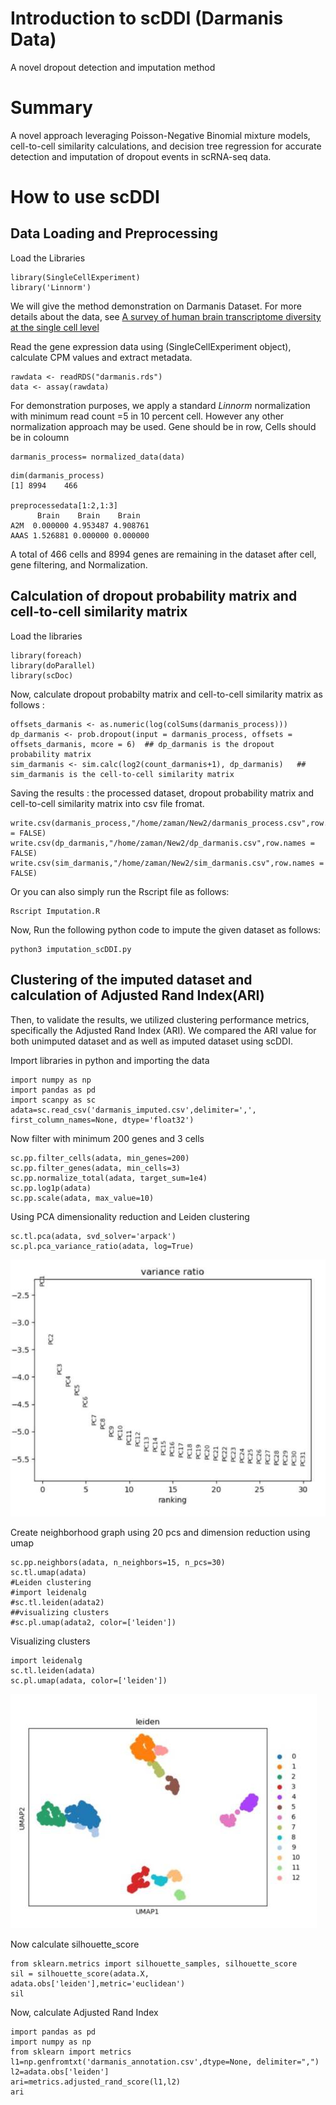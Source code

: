 # Introduction to scDDI (Darmanis Data)
A novel dropout detection and imputation method

# Summary

A novel approach leveraging Poisson-Negative Binomial mixture models, cell-to-cell similarity calculations, and decision tree regression for accurate detection and imputation of dropout events in scRNA-seq data.



# How to use scDDI

## Data Loading and Preprocessing


Load the Libraries

```
library(SingleCellExperiment)
library('Linnorm')
```

We will give the method demonstration on Darmanis Dataset. For more details about the data, see [A survey of human brain transcriptome diversity at the single cell level](https://www.pnas.org/content/112/23/7285#:~:text=Our%20results%20show%20that%20MHCI,as%20endothelial%20cells%20and%20microglia.)

Read the gene expression data using (SingleCellExperiment object), calculate CPM values and extract metadata.


```
rawdata <- readRDS("darmanis.rds")
data <- assay(rawdata)
```
For demonstration purposes, we apply a standard *Linnorm* normalization with minimum read count =5 in 10 percent cell. However any other normalization approach may be used.
Gene should be in row, Cells should be in coloumn


```
darmanis_process= normalized_data(data)

```

```
dim(darmanis_process) 
[1] 8994    466

preprocessedata[1:2,1:3]
      Brain    Brain    Brain
A2M  0.000000 4.953487 4.908761
AAAS 1.526881 0.000000 0.000000
```

A total of 466 cells and 8994 genes are remaining in the dataset after cell, gene filtering, and Normalization.

## Calculation of dropout probability matrix and cell-to-cell similarity matrix

Load the libraries

```
library(foreach)
library(doParallel)
library(scDoc)

```

Now, calculate dropout probabilty matrix and cell-to-cell similarity matrix as follows :

```
offsets_darmanis <- as.numeric(log(colSums(darmanis_process)))
dp_darmanis <- prob.dropout(input = darmanis_process, offsets = offsets_darmanis, mcore = 6)  ## dp_darmanis is the dropout probability matrix
sim_darmanis <- sim.calc(log2(count_darmanis+1), dp_darmanis)   ## sim_darmanis is the cell-to-cell similarity matrix

```

Saving the results : the processed dataset, dropout probability matrix and cell-to-cell similarity matrix into csv file fromat. 

```
write.csv(darmanis_process,"/home/zaman/New2/darmanis_process.csv",row.names = FALSE)
write.csv(dp_darmanis,"/home/zaman/New2/dp_darmanis.csv",row.names = FALSE)
write.csv(sim_darmanis,"/home/zaman/New2/sim_darmanis.csv",row.names = FALSE)

```

Or you can also simply run the Rscript file as follows:
```
Rscript Imputation.R
```

Now, Run the following python code to impute the given dataset as follows:

```
python3 imputation_scDDI.py
```

## Clustering of the imputed dataset and calculation of Adjusted Rand Index(ARI)
    
Then, to validate the results, we utilized clustering performance metrics, specifically the Adjusted Rand Index (ARI). We compared the ARI value for both unimputed dataset and as well as imputed dataset using scDDI.

Import libraries in python and importing the data

```
import numpy as np
import pandas as pd
import scanpy as sc
adata=sc.read_csv('darmanis_imputed.csv',delimiter=',', first_column_names=None, dtype='float32')
```

Now filter with minimum 200 genes and 3 cells
```
sc.pp.filter_cells(adata, min_genes=200)
sc.pp.filter_genes(adata, min_cells=3)
sc.pp.normalize_total(adata, target_sum=1e4)
sc.pp.log1p(adata)
sc.pp.scale(adata, max_value=10)
```

Using PCA dimensionality reduction and Leiden clustering
```
sc.tl.pca(adata, svd_solver='arpack')
sc.pl.pca_variance_ratio(adata, log=True)
```
<img src="./pca_darmanis.jpg">

Create neighborhood graph using 20 pcs and dimension reduction using umap
```
sc.pp.neighbors(adata, n_neighbors=15, n_pcs=30)
sc.tl.umap(adata)
#Leiden clustering
#import leidenalg
#sc.tl.leiden(adata2)
##visualizing clusters
#sc.pl.umap(adata2, color=['leiden'])
```

Visualizing clusters
```
import leidenalg
sc.tl.leiden(adata)
sc.pl.umap(adata, color=['leiden'])
```
<img src="./cluster_darmanis.jpg">


Now calculate silhouette_score
```
from sklearn.metrics import silhouette_samples, silhouette_score
sil = silhouette_score(adata.X, adata.obs['leiden'],metric='euclidean')
sil
```

Now, calculate Adjusted Rand Index
```
import pandas as pd
import numpy as np
from sklearn import metrics
l1=np.genfromtxt('darmanis_annotation.csv',dtype=None, delimiter=",")
l2=adata.obs['leiden']
ari=metrics.adjusted_rand_score(l1,l2)
ari
```    
